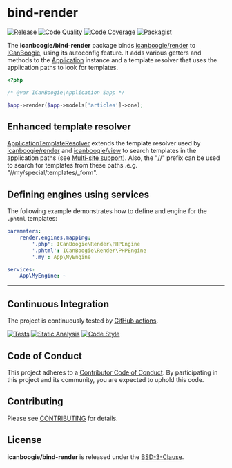 # bind-render

[![Release](https://img.shields.io/packagist/v/icanboogie/bind-render.svg)](https://packagist.org/packages/icanboogie/bind-render)
[![Code Quality](https://img.shields.io/scrutinizer/g/ICanBoogie/bind-render.svg)](https://scrutinizer-ci.com/g/ICanBoogie/bind-render)
[![Code Coverage](https://img.shields.io/coveralls/ICanBoogie/bind-render.svg)](https://coveralls.io/r/ICanBoogie/bind-render)
[![Packagist](https://img.shields.io/packagist/dt/icanboogie/bind-render.svg)](https://packagist.org/packages/icanboogie/bind-render)

The **icanboogie/bind-render** package binds [icanboogie/render][] to [ICanBoogie][], using its
autoconfig feature. It adds various getters and methods to the [Application][] instance and a
template resolver that uses the application paths to look for templates.

```php
<?php

/* @var ICanBoogie\Application $app */

$app->render($app->models['articles']->one);
```



## Enhanced template resolver

[ApplicationTemplateResolver][] extends the template resolver used by [icanboogie/render][]
and [icanboogie/view][] to search templates in the application paths (see [Multi-site support][]).
Also, the "//" prefix can be used to search for templates from these paths .e.g.
"//my/special/templates/_form".



## Defining engines using services

The following example demonstrates how to define and engine for the `.phtml` templates:

```yaml
parameters:
    render.engines.mapping:
        '.php': ICanBoogie\Render\PHPEngine
        '.phtml': ICanBoogie\Render\PHPEngine
        '.my': App\MyEngine

services:
    App\MyEngine: ~
```



----------



## Continuous Integration

The project is continuously tested by [GitHub actions](https://github.com/ICanBoogie/HTTP/actions).

[![Tests](https://github.com/ICanBoogie/bind-render/workflows/test/badge.svg?branch=master)](https://github.com/ICanBoogie/HTTP/actions?query=workflow%3Atest)
[![Static Analysis](https://github.com/ICanBoogie/bind-render/workflows/static-analysis/badge.svg?branch=master)](https://github.com/ICanBoogie/HTTP/actions?query=workflow%3Astatic-analysis)
[![Code Style](https://github.com/ICanBoogie/bind-render/workflows/code-style/badge.svg?branch=master)](https://github.com/ICanBoogie/HTTP/actions?query=workflow%3Acode-style)



## Code of Conduct

This project adheres to a [Contributor Code of Conduct](CODE_OF_CONDUCT.md). By participating in this project and its
community, you are expected to uphold this code.



## Contributing

Please see [CONTRIBUTING](CONTRIBUTING.md) for details.



## License

**icanboogie/bind-render** is released under the [BSD-3-Clause](LICENSE).



[ApplicationTemplateResolver]: lib/ApplicationTemplateResolver.php
[Application]:                 https://icanboogie.org/docs/4.0/the-application-class
[BasicTemplateResolver]:       https://icanboogie.org/api/render/0.6/class-ICanBoogie.Render.BasicTemplateResolver.html
[TemplateResolver\AlterEvent]: https://icanboogie.org/api/render/0.6/class-ICanBoogie.Render.TemplateResolver.AlterEvent.html
[icanboogie/module]:           https://github.com/ICanBoogie/Module
[icanboogie/render]:           https://github.com/ICanBoogie/Render
[icanboogie/view]:             https://github.com/ICanBoogie/View
[ICanBoogie]:                  https://github.com/ICanBoogie/ICanBoogie
[Multi-site support]:          https://github.com/ICanBoogie/ICanBoogie#multi-site-support
